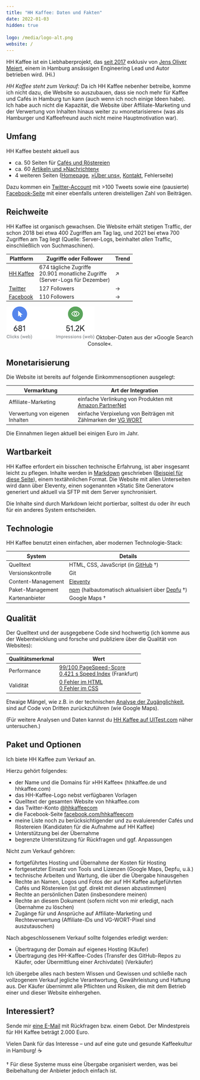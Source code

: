 ```yaml
---
title: "HH Kaffee: Daten und Fakten"
date: 2022-01-03
hidden: true

logo: /media/logo-alt.png
website: /
---
```


HH Kaffee ist ein Liebhaberprojekt, das [seit 2017](/ueber-uns/) exklusiv von [Jens Oliver Meiert](https://meiert.com/), einem in Hamburg ansässigen Engineering Lead und Autor betrieben wird. (Hi.)

_HH Kaffee steht zum Verkauf:_ Da ich HH Kaffee nebenher betreibe, komme ich nicht dazu, die Website so auszubauen, dass sie noch mehr für Kaffee und Cafés in Hamburg tun kann (auch wenn ich noch einige Ideen habe). Ich habe auch nicht die Kapazität, die Website über Affiliate-Marketing und der Verwertung von Inhalten hinaus weiter zu »monetarisieren« (was als Hamburger und Kaffeefreund auch nicht meine Hauptmotivation war).

## Umfang

HH Kaffee besteht aktuell aus

* ca. 50 Seiten für [Cafés und Röstereien](/cafes/)
* ca. 60 [Artikeln und »Nachrichten«](/schnack/)
* 4 weiteren Seiten ([Homepage](/), [»Über uns«](/ueber-uns/), [Kontakt](/kontakt/), Fehlerseite)

Dazu kommen ein [Twitter-Account](https://twitter.com/hhkaffeecom) mit >100 Tweets sowie eine (pausierte) [Facebook-Seite](https://www.facebook.com/hhkaffeecom) mit einer ebenfalls unteren dreistelligen Zahl von Beiträgen.

## Reichweite

HH Kaffee ist organisch gewachsen. Die Website erhält stetigen Traffic, der schon 2018 bei etwa 400 Zugriffen am Tag lag, und 2021 bei etwa 700 Zugriffen am Tag liegt (Quelle: Server-Logs, beinhaltet _allen_ Traffic, einschließlich von Suchmaschinen).

| Plattform | Zugriffe oder Follower | Trend |
|---|---|---|
| [HH Kaffee](https://hhkaffee.com/) | 674 tägliche Zugriffe<br>20.901 monatliche Zugriffe<br>(Server-Logs für Dezember) | ↗ |
| [Twitter](https://twitter.com/hhkaffeecom) | 127 Followers | → |
| [Facebook](https://www.facebook.com/hhkaffeecom) | 110 Followers | → |

<div style="text-align: center;">

![Screenshot aus der »Google Search Console«.](/media/temp-google-search-2021-10.png)
Oktober-Daten aus der »Google Search Console«.

</div>

## Monetarisierung

Die Website ist bereits auf folgende Einkommensoptionen ausgelegt:

| Vermarktung | Art der Integration |
|---|---|
| Affiliate-Marketing | einfache Verlinkung von Produkten mit [Amazon PartnerNet](https://partnernet.amazon.de/) |
| Verwertung von eigenen Inhalten | einfache Verpixelung von Beiträgen mit Zählmarken der [VG WORT](https://www.vgwort.de/) |

Die Einnahmen liegen aktuell bei einigen Euro im Jahr.

## Wartbarkeit

HH Kaffee erfordert ein bisschen technische Erfahrung, ist aber insgesamt leicht zu pflegen. Inhalte werden in [Markdown](https://daringfireball.net/projects/markdown/) geschrieben ([Beispiel für diese Seite](https://github.com/j9t/hhkaffee.com/blob/master/schnack/hh-kaffee-daten-und-fakten.md)), einem textähnlichen Format. Die Website mit allen Unterseiten wird dann über Eleventy, einen sogenannten »Static Site Generator« generiert und aktuell via SFTP mit dem Server synchronisiert.

Die Inhalte sind durch Markdown leicht portierbar, solltest du oder ihr euch für ein anderes System entscheiden.

## Technologie

HH Kaffee benutzt einen einfachen, aber modernen Technologie-Stack:

| System | Details |
|---|---|
| Quelltext | HTML, CSS, JavaScript (in [GitHub](https://github.com/j9t/hhkaffee.com) †) |
| Versionskontrolle | Git |
| Content-Management | [Eleventy](https://www.11ty.dev/) |
| Paket-Management | [npm](https://www.npmjs.com/) (halbautomatisch aktualisiert über [Depfu](https://depfu.com/) †) |
| Kartenanbieter | Google Maps † |

## Qualität

Der Quelltext und der ausgegebene Code sind hochwertig (ich komme aus der Webentwicklung und forsche und publiziere über die Qualität von Websites):

| Qualitätsmerkmal | Wert |
|---|---|
| Performance | [99/100 PageSpeed-Score](https://pagespeed.web.dev/report?url=https%3A%2F%2Fhhkaffee.com%2F)<br>[0,421 s Speed Index](https://www.webpagetest.org/result/211103_BiDc40_94451b092d67a58a9e7c1d732a44a95f/) (Frankfurt) |
| Validität | [0 Fehler im HTML](https://validator.w3.org/nu/?doc=https%3A%2F%2Fhhkaffee.com%2F)<br>[0 Fehler im CSS](https://jigsaw.w3.org/css-validator/validator?uri=https%3A%2F%2Fhhkaffee.com%2F&profile=css3svg&usermedium=all&vextwarning=true) |

Etwaige Mängel, wie z.B. in der technischen [Analyse der Zugänglichkeit](https://wave.webaim.org/report#/https%3A%2F%2Fhhkaffee.com%2F), sind auf Code von Dritten zurückzuführen (wie Google Maps). 

(Für weitere Analysen und Daten kannst du [HH Kaffee auf UITest.com](https://uitest.com/check/results/?url=https://hhkaffee.com/) näher untersuchen.)

## Paket und Optionen

Ich biete HH Kaffee zum Verkauf an.

Hierzu gehört folgendes:

* der Name und die Domains für »HH Kaffee« (hhkaffee.de und hhkaffee.com)
* das HH-Kaffee-Logo nebst verfügbaren Vorlagen
* Quelltext der gesamten Website von hhkaffee.com
* das Twitter-Konto [@hhkaffeecom](https://twitter.com/hhkaffeecom)
* die Facebook-Seite [facebook.com/hhkaffeecom](https://www.facebook.com/hhkaffeecom)
* meine Liste noch zu berücksichtigender und zu evaluierender Cafés und Röstereien (Kandidaten für die Aufnahme auf HH Kaffee)
* Unterstützung bei der Übernahme
* begrenzte Unterstützung für Rückfragen und ggf. Anpassungen

Nicht zum Verkauf gehören:

* fortgeführtes Hosting und Übernahme der Kosten für Hosting
* fortgesetzter Einsatz von Tools und Lizenzen (Google Maps, Depfu, u.ä.)
* technische Arbeiten und Wartung, die über die Übergabe hinausgehen 
* Rechte an Namen, Logos und Fotos der auf HH Kaffee aufgeführten Cafés und Röstereien (ist ggf. direkt mit diesen abzustimmen)
* Rechte an persönlichen Daten (insbesondere meinen)
* Rechte an diesem Dokument (sofern nicht von mir erledigt, nach Übernahme zu löschen)
* Zugänge für und Ansprüche auf Affiliate-Marketing und Rechteverwertung (Affiliate-IDs und VG-WORT-Pixel sind auszutauschen)

Nach abgeschlossenem Verkauf sollte folgendes erledigt werden:

* Übertragung der Domain auf eigenes Hosting (Käufer)
* Übertragung des HH-Kaffee-Codes (Transfer des GitHub-Repos zu Käufer, oder Übermittlung einer Archivdatei) (Verkäufer)

Ich übergebe alles nach bestem Wissen und Gewissen und schließe nach vollzogenem Verkauf jegliche Verantwortung, Gewährleistung und Haftung aus. Der Käufer übernimmt alle Pflichten und Risiken, die mit dem Betrieb einer und dieser Website einhergehen.

## Interessiert?

Sende mir [eine E-Mail](/kontakt/) mit Rückfragen bzw. einem Gebot. Der Mindestpreis für HH Kaffee beträgt 2.000 Euro.

Vielen Dank für das Interesse – und auf eine gute und gesunde Kaffeekultur in Hamburg! ☕️

† Für diese Systeme muss eine Übergabe organisiert werden, was bei Beibehaltung der Anbieter jedoch einfach ist.
